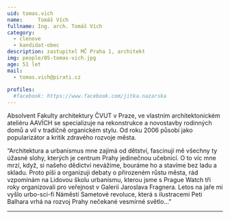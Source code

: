 ```yaml
---
uid: tomas.vich
name:     Tomáš Vích
fullname: Ing. arch. Tomáš Vích  
category:
  - clenove
  - kandidat-obec
description: zastupitel MČ Praha 1, architekt
img: people/05-tomas-vich.jpg
age: 51 let
mail:
  - tomas.vich@pirati.cz
 
profiles:
  #facebook: https://www.facebook.com/jitka.nazarska
---
```


Absolvent Fakulty architektury ČVUT v Praze, ve vlastním architektonickém ateliéru AAVÍCH se specializuje na rekonstrukce a novostavby rodinných domů a vil v tradičně organickém stylu. Od roku 2006 působí jako popularizátor a kritik zdravého rozvoje města. 

“Architektura a urbanismus mne zajímá od dětství, fascinují mě všechny ty úžasné slohy, kterých je centrum Prahy jedinečnou učebnicí. O to víc mne mrzí, když, si našeho dědictví nevážíme, bouráme ho a stavíme bez ladu a skladu. Proto píši a organizuji debaty o přirozeném růstu města, rád vzpomínám na Lidovou školu urbanismu, kterou jsme s Prague Watch tři roky organizovali pro veřejnost v Galerii Jaroslava Fragnera. Letos na jaře mi vyšlo urbo-sci-fi Náměstí Sametové revoluce, která s ilustracemi Peti Balhara vrhá na rozvoj Prahy nečekané vesmírné světlo…”



---